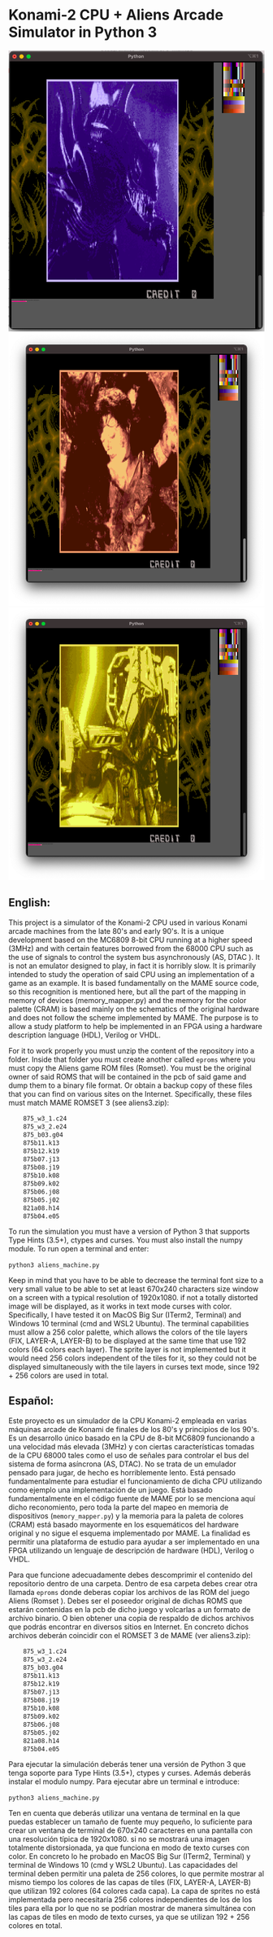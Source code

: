 # Konami-2 CPU + Aliens Arcade Simulator in Python 3

!["Simulator Screen Capture 1](https://github.com/RndMnkIII/konami2_simulator/blob/main/img/cap01.png)
!["Simulator Screen Capture 2](https://github.com/RndMnkIII/konami2_simulator/blob/main/img/cap02.png)
!["Simulator Screen Capture 3](https://github.com/RndMnkIII/konami2_simulator/blob/main/img/cap03.png)

## English:
This project is a simulator of the Konami-2 CPU used in various Konami arcade machines from the late 80's and early 90's. It is a unique development based on the MC6809 8-bit CPU running at a higher speed (3MHz) and with certain features borrowed from the 68000 CPU such as the use of signals to control the system bus asynchronously (AS, DTAC ). It is not an emulator designed to play, in fact it is horribly slow. It is primarily intended to study the operation of said CPU using an implementation of a game as an example. It is based fundamentally on the MAME source code, so this recognition is mentioned here, but all the part of the mapping in memory of devices (memory_mapper.py) and the memory for the color palette (CRAM) is based mainly on the schematics of the original hardware and does not follow the scheme implemented by MAME. The purpose is to allow a study platform to help be implemented in an FPGA using a hardware description language (HDL), Verilog or VHDL.

For it to work properly you must unzip the content of the repository into a folder. Inside that folder you must create another called `eproms` where you must copy the Aliens game ROM files (Romset). You must be the original owner of said ROMS that will be contained in the pcb of said game and dump them to a binary file format. Or obtain a backup copy of these files that you can find on various sites on the Internet. Specifically, these files must match MAME ROMSET 3 (see aliens3.zip):
```
	875_w3_1.c24
	875_w3_2.e24
	875_b03.g04
	875b11.k13
	875b12.k19
	875b07.j13
	875b08.j19
	875b10.k08
	875b09.k02
	875b06.j08
	875b05.j02
	821a08.h14
	875b04.e05
```
To run the simulation you must have a version of Python 3 that supports Type Hints (3.5+), ctypes and curses. You must also install the numpy module. To run open a terminal and enter:

`python3 aliens_machine.py`

Keep in mind that you have to be able to decrease the terminal font size to a very small value to be able to set at least 670x240 characters size window on a screen with a typical resolution of 1920x1080. if not a totally distorted image will be displayed, as it works in text mode curses with color. Specifically, I have tested it on MacOS Big Sur (ITerm2, Terminal) and Windows 10 terminal (cmd and WSL2 Ubuntu). The terminal capabilities must allow a 256 color palette, which allows the colors of the tile layers (FIX, LAYER-A, LAYER-B) to be displayed at the same time that use 192 colors (64 colors each layer). The sprite layer is not implemented but it would need 256 colors independent of the tiles for it, so they could not be displayed simultaneously with the tile layers in curses text mode, since 192 + 256 colors are used in total.

## Español:
Este proyecto es un simulador de la CPU Konami-2 empleada en varias máquinas arcade de Konami de
finales de los 80's y principios de los 90's. Es un desarrollo único basado en la CPU de 8-bit MC6809
funcionando a una velocidad más elevada (3MHz) y con ciertas características tomadas de la CPU 68000
tales como el uso de señales para controlar el bus del sistema de forma asíncrona (AS, DTAC).
No se trata de un emulador pensado para jugar, de hecho es horriblemente lento. Está pensado fundamentalmente
para estudiar el funcionamiento de dicha CPU utilizando como ejemplo una implementación de un juego.
Está basado fundamentalmente en el código fuente de MAME por lo se menciona aquí dicho reconomiento, pero toda
la parte del mapeo en memoria de dispositivos (`memory_mapper.py`) y la memoria para la paleta de colores (CRAM)
está basado mayormente en los esquemáticos del hardware original y no sigue el esquema implementado por MAME.
La finalidad es permitir una plataforma de estudio para ayudar a ser implementado en una FPGA utilizando un
lenguaje de descripción de hardware (HDL), Verilog o VHDL.

Para que funcione adecuadamente debes descomprimir el contenido del repositorio dentro de una carpeta.
Dentro de esa carpeta debes crear otra llamada `eproms` donde deberas copiar los archivos de las ROM del juego Aliens (Romset ).
Debes ser el poseedor original de dichas ROMS que estarán contenidas en la pcb de dicho juego y volcarlas a un formato
de archivo binario. O bien obtener una copia de respaldo de dichos archivos que podrás encontrar en diversos sitios en
Internet. En concreto dichos archivos deberán coincidir con el ROMSET 3 de MAME (ver aliens3.zip):

```
	875_w3_1.c24
	875_w3_2.e24
	875_b03.g04
	875b11.k13
	875b12.k19
	875b07.j13
	875b08.j19
	875b10.k08
	875b09.k02
	875b06.j08
	875b05.j02
	821a08.h14
	875b04.e05
```

Para ejecutar la simulación deberás tener una versión de Python 3 que tenga soporte para Type Hints (3.5+), ctypes y curses. Además deberás instalar
el modulo numpy.
Para ejecutar abre un terminal e introduce:

`python3 aliens_machine.py`

Ten en cuenta que deberás utilizar una ventana de terminal en la que puedas establecer un tamaño de fuente muy pequeño, lo suficiente para crear un ventana de terminal de 670x240 caracteres en una pantalla con una resolución típica de 1920x1080.
si no se mostrará una imagen totalmente distorsionada, ya que funciona en modo de texto curses con color.
En concreto lo he probado en MacOS Big Sur (ITerm2, Terminal) y terminal de Windows 10 (cmd y WSL2 Ubuntu).
Las capacidades del terminal deben permitir una paleta de 256 colores, lo que permite mostrar al mismo tiempo
los colores de las capas de tiles (FIX, LAYER-A, LAYER-B) que utilizan 192 colores (64 colores cada capa).
La capa de sprites no está implementada pero necesitaría 256 colores independientes de los de los tiles
 para ella por lo que no se podrían mostrar de manera simultánea con las capas de tiles en modo de texto curses,
 ya que se utilizan 192 + 256 colores en total.
